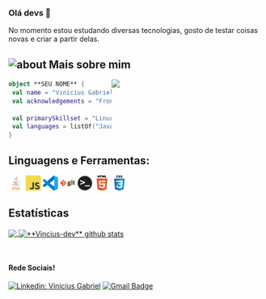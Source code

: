 ### Olá devs 👋

No momento estou estudando diversas tecnologias, gosto de testar coisas novas e criar a partir delas.

## <img width="45" alt="about" src="https://raw.github.com/elizarov/elizarov/master/about.png"> Mais sobre mim

<img align="right" width="300" src="https://i2.wp.com/allhtaccess.info/wp-content/uploads/2018/03/programming.gif?fit=1281%2C716&ssl=1" />

```kotlin
object **SEU NOME** {
 val name = "Vinicius Gabriel"
 val acknowledgements = "Front-End"
 
 val primarySkillset = "Linux, Redes, Boa comunicação, Comprometimento"
 val languages = listOf("Java","JavaScript", "React", "Node") 
}
```

## **Linguagens e Ferramentas:**  

<code><img height="30" src="https://raw.githubusercontent.com/github/explore/80688e429a7d4ef2fca1e82350fe8e3517d3494d/topics/java/java.png"></code>
<code><img height="30" src="https://raw.githubusercontent.com/github/explore/80688e429a7d4ef2fca1e82350fe8e3517d3494d/topics/javascript/javascript.png"></code>
<code><img height="30" src="https://raw.githubusercontent.com/github/explore/80688e429a7d4ef2fca1e82350fe8e3517d3494d/topics/visual-studio-code/visual-studio-code.png"></code>
<code><img height="30" src="https://raw.githubusercontent.com/github/explore/80688e429a7d4ef2fca1e82350fe8e3517d3494d/topics/git/git.png"></code>
<code><img height="30" src="https://raw.githubusercontent.com/github/explore/80688e429a7d4ef2fca1e82350fe8e3517d3494d/topics/terminal/terminal.png"></code>
<code><img height="30" src="https://raw.githubusercontent.com/github/explore/80688e429a7d4ef2fca1e82350fe8e3517d3494d/topics/html/html.png"></code>
<code><img height="30" src="https://raw.githubusercontent.com/github/explore/80688e429a7d4ef2fca1e82350fe8e3517d3494d/topics/css/css.png"></code>


## **Estatísticas**

<a href="https://github.com/Vincius-dev">
  <img align="center" src="https://github-readme-stats.vercel.app/api/top-langs/?username=Vincius-dev&theme=dracula&hide_langs_below=1" />
</a>

<a href="https://github.com/Gurupreet">
 <img align="center" src="https://github-readme-stats.vercel.app/api?username=Vincius-dev&show_icons=true&theme=dracula&line_height=27" alt="**Vincius-dev** github stats"/>
</a>

[website]: https://codedev.ga/
[linkedin]: https://www.linkedin.com/in/SEULINKEDIN/
<br>

#### Rede Sociais!

[![Linkedin: Vinicius Gabriel](https://img.shields.io/badge/-ViniciusGabriel-blue?style=flat-square&logo=Linkedin&logoColor=white&link=https://www.linkedin.com/in/vinicius-gabriel-8336321b6/)](https://www.linkedin.com/in/vinicius-gabriel-8336321b6/)
[![Gmail Badge](https://img.shields.io/badge/-vinicius.fariascontato@gmail.com-006bed?style=flat-square&logo=Gmail&logoColor=white&link=mailto:vinicius.fariascontato@gmail.com)](mailto:vinicius.fariascontato@gmail.com)
